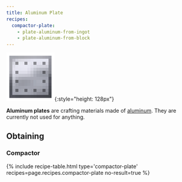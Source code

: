 ```yaml
---
title: Aluminum Plate
recipes:
  compactor-plate:
    - plate-aluminum-from-ingot
    - plate-aluminum-from-block
---
```


![Aluminum plate](/assets/images/thermal-foundation/plate-aluminum.png){:style="height: 128px"}


**Aluminum plates** are crafting materials made of
[aluminum](/docs/thermal-foundation/items/materials/ingots/aluminum-ingot/).
They are currently not used for anything.


Obtaining
---------

### Compactor
{% include recipe-table.html type='compactor-plate' recipes=page.recipes.compactor-plate no-result=true %}
